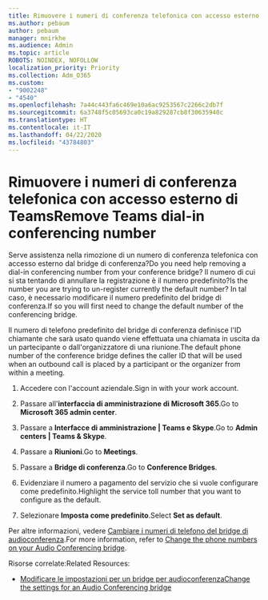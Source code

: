 ```yaml
---
title: Rimuovere i numeri di conferenza telefonica con accesso esterno di Teams
ms.author: pebaum
author: pebaum
manager: mnirkhe
ms.audience: Admin
ms.topic: article
ROBOTS: NOINDEX, NOFOLLOW
localization_priority: Priority
ms.collection: Adm_O365
ms.custom:
- "9002248"
- "4540"
ms.openlocfilehash: 7a44c443fa6c469e10a6ac9253567c2266c2db7f
ms.sourcegitcommit: 6a3748f5c05693ca0c19a829287cb8f30635940c
ms.translationtype: HT
ms.contentlocale: it-IT
ms.lasthandoff: 04/22/2020
ms.locfileid: "43784803"
---
```

# <a name="remove-teams-dial-in-conferencing-number"></a><span data-ttu-id="d11f5-102">Rimuovere i numeri di conferenza telefonica con accesso esterno di Teams</span><span class="sxs-lookup"><span data-stu-id="d11f5-102">Remove Teams dial-in conferencing number</span></span>

<span data-ttu-id="d11f5-103">Serve assistenza nella rimozione di un numero di conferenza telefonica con accesso esterno dal bridge di conferenza?</span><span class="sxs-lookup"><span data-stu-id="d11f5-103">Do you need help removing a dial-in conferencing number from your conference bridge?</span></span> <span data-ttu-id="d11f5-104">Il numero di cui si sta tentando di annullare la registrazione è il numero predefinito?</span><span class="sxs-lookup"><span data-stu-id="d11f5-104">Is the number you are trying to un-register currently the default number?</span></span> <span data-ttu-id="d11f5-105">In tal caso, è necessario modificare il numero predefinito del bridge di conferenza.</span><span class="sxs-lookup"><span data-stu-id="d11f5-105">If so you will first need to change the default number of the conferencing bridge.</span></span>

<span data-ttu-id="d11f5-106">Il numero di telefono predefinito del bridge di conferenza definisce l'ID chiamante che sarà usato quando viene effettuata una chiamata in uscita da un partecipante o dall'organizzatore di una riunione.</span><span class="sxs-lookup"><span data-stu-id="d11f5-106">The default phone number of the conference bridge defines the caller ID that will be used when an outbound call is placed by a participant or the organizer from within a meeting.</span></span>

1. <span data-ttu-id="d11f5-107">Accedere con l'account aziendale.</span><span class="sxs-lookup"><span data-stu-id="d11f5-107">Sign in with your work account.</span></span>

2. <span data-ttu-id="d11f5-108">Passare all'**interfaccia di amministrazione di Microsoft 365**.</span><span class="sxs-lookup"><span data-stu-id="d11f5-108">Go to **Microsoft 365 admin center**.</span></span>

3. <span data-ttu-id="d11f5-109">Passare a **Interfacce di amministrazione | Teams e Skype**.</span><span class="sxs-lookup"><span data-stu-id="d11f5-109">Go to **Admin centers | Teams & Skype**.</span></span>

4. <span data-ttu-id="d11f5-110">Passare a **Riunioni**.</span><span class="sxs-lookup"><span data-stu-id="d11f5-110">Go to **Meetings**.</span></span>

5. <span data-ttu-id="d11f5-111">Passare a **Bridge di conferenza**.</span><span class="sxs-lookup"><span data-stu-id="d11f5-111">Go to **Conference Bridges**.</span></span>

6. <span data-ttu-id="d11f5-112">Evidenziare il numero a pagamento del servizio che si vuole configurare come predefinito.</span><span class="sxs-lookup"><span data-stu-id="d11f5-112">Highlight the service toll number that you want to configure as the default.</span></span>

7. <span data-ttu-id="d11f5-113">Selezionare **Imposta come predefinito**.</span><span class="sxs-lookup"><span data-stu-id="d11f5-113">Select **Set as default**.</span></span>

<span data-ttu-id="d11f5-114">Per altre informazioni, vedere [Cambiare i numeri di telefono del bridge di audioconferenza](https://docs.microsoft.com/microsoftteams/change-the-phone-numbers-on-your-audio-conferencing-bridge).</span><span class="sxs-lookup"><span data-stu-id="d11f5-114">For more information, refer to [Change the phone numbers on your Audio Conferencing bridge](https://docs.microsoft.com/microsoftteams/change-the-phone-numbers-on-your-audio-conferencing-bridge).</span></span>

<span data-ttu-id="d11f5-115">Risorse correlate:</span><span class="sxs-lookup"><span data-stu-id="d11f5-115">Related Resources:</span></span>

- [<span data-ttu-id="d11f5-116">Modificare le impostazioni per un bridge per audioconferenza</span><span class="sxs-lookup"><span data-stu-id="d11f5-116">Change the settings for an Audio Conferencing bridge</span></span>](https://docs.microsoft.com/microsoftteams/change-the-settings-for-an-audio-conferencing-bridge)
